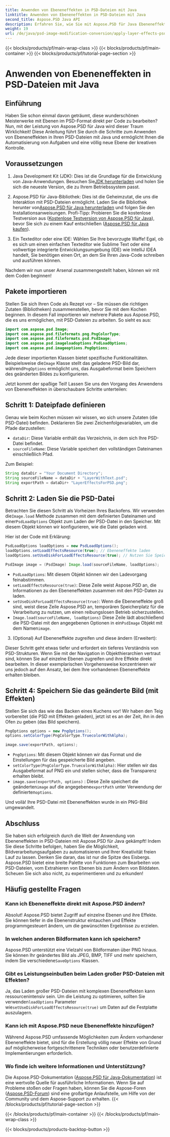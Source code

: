 ```yaml
---
title: Anwenden von Ebeneneffekten in PSD-Dateien mit Java
linktitle: Anwenden von Ebeneneffekten in PSD-Dateien mit Java
second_title: Aspose.PSD Java API
description: Erfahren Sie, wie Sie mit Aspose.PSD für Java Ebeneneffekte in PSD-Dateien anwenden. Dieses Tutorial behandelt das Laden von PSDs, den Zugriff auf Ebenen und das Speichern des geänderten Bildes.
weight: 19
url: /de/java/psd-image-modification-conversion/apply-layer-effects-psd-files/
---
```


{{< blocks/products/pf/main-wrap-class >}}
{{< blocks/products/pf/main-container >}}
{{< blocks/products/pf/tutorial-page-section >}}

# Anwenden von Ebeneneffekten in PSD-Dateien mit Java

## Einführung

Haben Sie schon einmal davon geträumt, diese wunderschönen Meisterwerke mit Ebenen im PSD-Format direkt per Code zu bearbeiten? Nun, mit der Leistung von Aspose.PSD für Java wird dieser Traum Wirklichkeit! Diese Anleitung führt Sie durch die Schritte zum Anwenden von Ebeneneffekten in Ihren PSD-Dateien mit Java und ermöglicht Ihnen die Automatisierung von Aufgaben und eine völlig neue Ebene der kreativen Kontrolle. 

## Voraussetzungen

1.  Java Development Kit (JDK): Dies ist die Grundlage für die Entwicklung von Java-Anwendungen. Besuchen Sie[JDK herunterladen](https://www.oracle.com/java/technologies/javase/downloads/) und holen Sie sich die neueste Version, die zu Ihrem Betriebssystem passt.

2.  Aspose.PSD für Java-Bibliothek: Dies ist die Geheimzutat, die uns die Interaktion mit PSD-Dateien ermöglicht. Laden Sie die Bibliothek herunter von[Aspose.PSD für Java herunterladen](https://releases.aspose.com/psd/java/) und folgen Sie den Installationsanweisungen. Profi-Tipp: Probieren Sie die kostenlose Testversion aus ([Kostenlose Testversion von Aspose.PSD für Java](https://releases.aspose.com/)), bevor Sie sich zu einem Kauf entschließen ([Aspose.PSD für Java kaufen](https://purchase.aspose.com/buy)).

3. Ein Texteditor oder eine IDE: Wählen Sie Ihre bevorzugte Waffe! Egal, ob es sich um einen einfachen Texteditor wie Sublime Text oder eine vollwertige integrierte Entwicklungsumgebung (IDE) wie IntelliJ IDEA handelt, Sie benötigen einen Ort, an dem Sie Ihren Java-Code schreiben und ausführen können.

Nachdem wir nun unser Arsenal zusammengestellt haben, können wir mit dem Coden beginnen!

## Pakete importieren

Stellen Sie sich Ihren Code als Rezept vor – Sie müssen die richtigen Zutaten (Bibliotheken) zusammenstellen, bevor Sie mit dem Kochen beginnen. In diesem Fall importieren wir mehrere Pakete aus Aspose.PSD, die es uns ermöglichen, mit PSD-Dateien zu arbeiten. So sieht es aus:

```java
import com.aspose.psd.Image;
import com.aspose.psd.fileformats.png.PngColorType;
import com.aspose.psd.fileformats.psd.PsdImage;
import com.aspose.psd.imageloadoptions.PsdLoadOptions;
import com.aspose.psd.imageoptions.PngOptions;
```

 Jede dieser importierten Klassen bietet spezifische Funktionalitäten. Beispielsweise die`Image` Klasse stellt das geladene PSD-Bild dar, während`PngOptions` ermöglicht uns, das Ausgabeformat beim Speichern des geänderten Bildes zu konfigurieren.

Jetzt kommt der spaßige Teil! Lassen Sie uns den Vorgang des Anwendens von Ebeneneffekten in überschaubare Schritte unterteilen:

## Schritt 1: Dateipfade definieren

Genau wie beim Kochen müssen wir wissen, wo sich unsere Zutaten (die PSD-Datei) befinden. Deklarieren Sie zwei Zeichenfolgevariablen, um die Pfade darzustellen:

- `dataDir`: Diese Variable enthält das Verzeichnis, in dem sich Ihre PSD-Datei befindet. 
- `sourceFileName`: Diese Variable speichert den vollständigen Dateinamen einschließlich Pfad.

Zum Beispiel:

```java
String dataDir = "Your Document Directory";
String sourceFileName = dataDir + "LayerWithText.psd";
String exportPath = dataDir+ "LayerEffectsForPSD.png";
```

## Schritt 2: Laden Sie die PSD-Datei

 Betrachten Sie diesen Schritt als Vorheizen Ihres Backofens. Wir verwenden die`Image.load` Methode zusammen mit dem definierten Dateinamen und einer`PsdLoadOptions` Objekt zum Laden der PSD-Datei in den Speicher. Mit diesem Objekt können wir konfigurieren, wie die Datei geladen wird.

Hier ist der Code mit Erklärung:

```java
PsdLoadOptions loadOptions = new PsdLoadOptions();
loadOptions.setLoadEffectsResource(true); // Ebeneneffekte laden
loadOptions.setUseDiskForLoadEffectsResource(true); // Nutzen Sie Speicherplatz für große Effekte

PsdImage image = (PsdImage) Image.load(sourceFileName, loadOptions);
```

- `PsdLoadOptions`: Mit diesem Objekt können wir den Ladevorgang feinabstimmen.
- `setLoadEffectsResource(true)`: Diese Zeile weist Aspose.PSD an, die Informationen zu den Ebeneneffekten zusammen mit den PSD-Daten zu laden. 
- `setUseDiskForLoadEffectsResource(true)`: Wenn die Ebeneneffekte groß sind, weist diese Zeile Aspose.PSD an, temporären Speicherplatz für die Verarbeitung zu nutzen, um einen reibungslosen Betrieb sicherzustellen.
- `Image.load(sourceFileName, loadOptions)` Diese Zeile lädt abschließend die PSD-Datei mit den angegebenen Optionen in ein`PsdImage` Objekt mit dem Namen`image`.

3. (Optional) Auf Ebeneneffekte zugreifen und diese ändern (Erweitert):

Dieser Schritt geht etwas tiefer und erfordert ein tieferes Verständnis von PSD-Strukturen. Wenn Sie mit der Navigation in Objekthierarchien vertraut sind, können Sie auf einzelne Ebenen zugreifen und ihre Effekte direkt bearbeiten. In dieser exemplarischen Vorgehensweise konzentrieren wir uns jedoch auf den Ansatz, bei dem Ihre vorhandenen Ebeneneffekte erhalten bleiben.
## Schritt 4: Speichern Sie das geänderte Bild (mit Effekten)

Stellen Sie sich das wie das Backen eines Kuchens vor! Wir haben den Teig vorbereitet (die PSD mit Effekten geladen), jetzt ist es an der Zeit, ihn in den Ofen zu geben (das Bild speichern). 

```java
PngOptions options = new PngOptions();
options.setColorType(PngColorType.TruecolorWithAlpha);

image.save(exportPath, options);
```

- `PngOptions`: Mit diesem Objekt können wir das Format und die Einstellungen für das gespeicherte Bild angeben.
- `setColorType(PngColorType.TruecolorWithAlpha)`: Hier stellen wir das Ausgabeformat auf PNG ein und stellen sicher, dass die Transparenz erhalten bleibt.
- `image.save(exportPath, options)` : Diese Zeile speichert die geänderten`image` auf die angegebene`exportPath` unter Verwendung der definierten`options`.

Und voilà! Ihre PSD-Datei mit Ebeneneffekten wurde in ein PNG-Bild umgewandelt.

## Abschluss

Sie haben sich erfolgreich durch die Welt der Anwendung von Ebeneneffekten in PSD-Dateien mit Aspose.PSD für Java gekämpft! Indem Sie diese Schritte befolgen, haben Sie die Möglichkeit, Bildverarbeitungsaufgaben zu automatisieren und Ihrer Kreativität freien Lauf zu lassen. Denken Sie daran, das ist nur die Spitze des Eisbergs. Aspose.PSD bietet eine breite Palette von Funktionen zum Bearbeiten von PSD-Dateien, vom Extrahieren von Ebenen bis zum Ändern von Bilddaten. Scheuen Sie sich also nicht, zu experimentieren und zu erkunden!

## Häufig gestellte Fragen

### Kann ich Ebeneneffekte direkt mit Aspose.PSD ändern?
Absolut! Aspose.PSD bietet Zugriff auf einzelne Ebenen und ihre Effekte. Sie können tiefer in die Ebenenstruktur eintauchen und Effekte programmgesteuert ändern, um die gewünschten Ergebnisse zu erzielen. 

### In welchen anderen Bildformaten kann ich speichern?
 Aspose.PSD unterstützt eine Vielzahl von Bildformaten über PNG hinaus. Sie können Ihr geändertes Bild als JPEG, BMP, TIFF und mehr speichern, indem Sie verschiedene`SaveOptions` Klassen.

### Gibt es Leistungseinbußen beim Laden großer PSD-Dateien mit Effekten?
 Ja, das Laden großer PSD-Dateien mit komplexen Ebeneneffekten kann ressourcenintensiv sein. Um die Leistung zu optimieren, sollten Sie verwenden`loadOptions` Parameter wie`setUseDiskForLoadEffectsResource(true)` um Daten auf die Festplatte auszulagern.

### Kann ich mit Aspose.PSD neue Ebeneneffekte hinzufügen?
Während Aspose.PSD umfassende Möglichkeiten zum Ändern vorhandener Ebeneneffekte bietet, sind für die Erstellung völlig neuer Effekte von Grund auf möglicherweise fortgeschrittenere Techniken oder benutzerdefinierte Implementierungen erforderlich.

### Wo finde ich weitere Informationen und Unterstützung?
Die Aspose.PSD-Dokumentation ([Aspose.PSD für Java-Dokumentation](https://reference.aspose.com/psd/java/)) ist eine wertvolle Quelle für ausführliche Informationen. Wenn Sie auf Probleme stoßen oder Fragen haben, können Sie die Aspose-Foren ([Aspose.PSD-Forum](https://forum.aspose.com/c/psd/34)) sind eine großartige Anlaufstelle, um Hilfe von der Community und dem Aspose-Support zu erhalten.
{{< /blocks/products/pf/tutorial-page-section >}}

{{< /blocks/products/pf/main-container >}}
{{< /blocks/products/pf/main-wrap-class >}}

{{< blocks/products/products-backtop-button >}}
